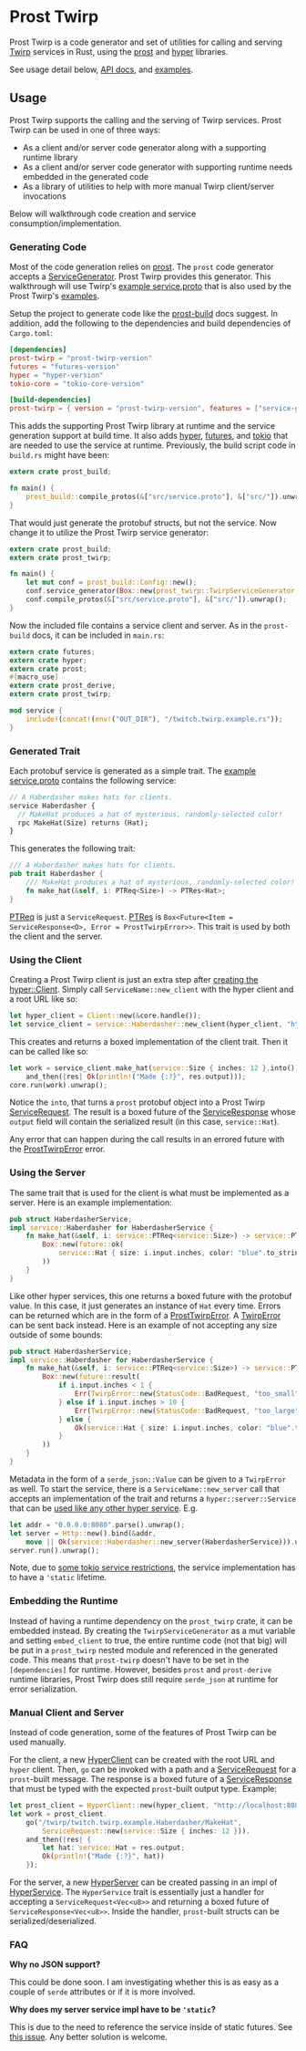 # Prost Twirp

Prost Twirp is a code generator and set of utilities for calling and serving [Twirp](https://github.com/twitchtv/twirp)
services in Rust, using the [prost](https://github.com/danburkert/prost/) and [hyper](https://github.com/hyperium/hyper)
libraries.

See usage detail below, [API docs](https://docs.rs/prost-twirp), and [examples](examples).

## Usage

Prost Twirp supports the calling and the serving of Twirp services. Prost Twirp can be used in one of three ways:

* As a client and/or server code generator along with a supporting runtime library
* As a client and/or server code generator with supporting runtime needs embedded in the generated code
* As a library of utilities to help with more manual Twirp client/server invocations

Below will walkthrough code creation and service consumption/implementation.

### Generating Code

Most of the code generation relies on [prost](https://github.com/danburkert/prost/). The `prost` code generator accepts
a [ServiceGenerator](https://docs.rs/prost-build/0.3/prost_build/trait.ServiceGenerator.html). Prost Twirp provides this
generator. This walkthrough will use Twirp's [example service.proto](examples/service.proto) that is also used by the
Prost Twirp's [examples](examples).

Setup the project to generate code like the [prost-build](https://docs.rs/prost-build/) docs suggest. In addition, add
the following to the dependencies and build dependencies of `Cargo.toml`:

```toml
[dependencies]
prost-twirp = "prost-twirp-version"
futures = "futures-version"
hyper = "hyper-version"
tokio-core = "tokio-core-version"

[build-dependencies]
prost-twirp = { version = "prost-twirp-version", features = ["service-gen"] }
```

This adds the supporting Prost Twirp library at runtime and the service generation support at build time. It also adds
[hyper](https://hyper.rs/), [futures](https://docs.rs/futures), and [tokio](https://tokio.rs) that are needed to use the
service at runtime. Previously, the build script code in `build.rs` might have been:

```rust
extern crate prost_build;

fn main() {
    prost_build::compile_protos(&["src/service.proto"], &["src/"]).unwrap();
}
```

That would just generate the protobuf structs, but not the service. Now change it to utilize the Prost Twirp service
generator:

```rust
extern crate prost_build;
extern crate prost_twirp;

fn main() {
    let mut conf = prost_build::Config::new();
    conf.service_generator(Box::new(prost_twirp::TwirpServiceGenerator::new()));
    conf.compile_protos(&["src/service.proto"], &["src/"]).unwrap();
}
```

Now the included file contains a service client and server. As in the `prost-build` docs, it can be included in
`main.rs`:

```rust
extern crate futures;
extern crate hyper;
extern crate prost;
#[macro_use]
extern crate prost_derive;
extern crate prost_twirp;

mod service {
    include!(concat!(env!("OUT_DIR"), "/twitch.twirp.example.rs"));
}
```

### Generated Trait

Each protobuf service is generated as a simple trait. The [example service.proto](examples/service.proto) contains the
following service:

```proto
// A Haberdasher makes hats for clients.
service Haberdasher {
  // MakeHat produces a hat of mysterious, randomly-selected color!
  rpc MakeHat(Size) returns (Hat);
}
```

This generates the following trait:

```rust
/// A Haberdasher makes hats for clients.
pub trait Haberdasher {
    /// MakeHat produces a hat of mysterious, randomly-selected color!
    fn make_hat(&self, i: PTReq<Size>) -> PTRes<Hat>;
}
```

[PTReq](https://docs.rs/prost-twirp/*/prost_twirp/type.PTReq.html) is just a `ServiceRequest`.
[PTRes](https://docs.rs/prost-twirp/*/prost_twirp/type.PTRes.html) is
`Box<Future<Item = ServiceResponse<O>, Error = ProstTwirpError>>`. This trait is used by both the client and the server.

### Using the Client

Creating a Prost Twirp client is just an extra step after
[creating the hyper::Client](https://hyper.rs/guides/client/basic/). Simply call `ServiceName::new_client` with the
hyper client and a root URL like so:

```rust
let hyper_client = Client::new(&core.handle());
let service_client = service::Haberdasher::new_client(hyper_client, "http://localhost:8080");
```

This creates and returns a boxed implementation of the client trait. Then it can be called like so:

```rust
let work = service_client.make_hat(service::Size { inches: 12 }.into()).
    and_then(|res| Ok(println!("Made {:?}", res.output)));
core.run(work).unwrap();
```

Notice the `into`, that turns a `prost` protobuf object into a Prost Twirp
[ServiceRequest](https://docs.rs/prost-twirp/*/prost_twirp/struct.ServiceRequest.html). The result is a boxed
future of the [ServiceResponse](https://docs.rs/prost-twirp/*/prost_twirp/struct.ServiceResponse.html) whose `output`
field will contain the serialized result (in this case, `service::Hat`).

Any error that can happen during the call results in an errored future with the
[ProstTwirpError](https://docs.rs/prost-twirp/*/prost_twirp/enum.ProstTwirpError.html) error.

### Using the Server

The same trait that is used for the client is what must be implemented as a server. Here is an example implementation:

```rust
pub struct HaberdasherService;
impl service::Haberdasher for HaberdasherService {
    fn make_hat(&self, i: service::PTReq<service::Size>) -> service::PTRes<service::Hat> {
        Box::new(future::ok(
            service::Hat { size: i.input.inches, color: "blue".to_string(), name: "fedora".to_string() }.into()
        ))
    }
}
```

Like other hyper services, this one returns a boxed future with the protobuf value. In this case, it just generates an
instance of `Hat` every time. Errors can be returned which are in the form of a
[ProstTwirpError](https://docs.rs/prost-twirp/*/prost_twirp/enum.ProstTwirpError.html). A
[TwirpError](https://docs.rs/prost-twirp/*/prost_twirp/struct.ProstTwirpError.html) can be sent back instead. Here is an
example of not accepting any size outside of some bounds:

```rust
pub struct HaberdasherService;
impl service::Haberdasher for HaberdasherService {
    fn make_hat(&self, i: service::PTReq<service::Size>) -> service::PTRes<service::Hat> {
        Box::new(future::result(
            if i.input.inches < 1 {
                Err(TwirpError::new(StatusCode::BadRequest, "too_small", "Size too small")
            } else if i.input.inches > 10 {
                Err(TwirpError::new(StatusCode::BadRequest, "too_large", "Size too large")
            } else {
                Ok(service::Hat { size: i.input.inches, color: "blue".to_string(), name: "fedora".to_string() }.into())
            }
        ))
    }
}
```

Metadata in the form of a `serde_json::Value` can be given to a `TwirpError` as well. To start the service, there is a
`ServiceName::new_server` call that accepts an implementation of the trait and returns a `hyper::server::Service` that
can be [used like any other hyper service](https://hyper.rs/guides/server/hello-world/). E.g.

```rust
let addr = "0.0.0.0:8080".parse().unwrap();
let server = Http::new().bind(&addr,
    move || Ok(service::Haberdasher::new_server(HaberdasherService))).unwrap();
server.run().unwrap();
```

Note, due to [some tokio service restrictions](https://github.com/tokio-rs/tokio-service/issues/9), the service
implementation has to have a `'static` lifetime.

### Embedding the Runtime

Instead of having a runtime dependency on the `prost_twirp` crate, it can be embedded instead. By creating the
`TwirpServiceGenerator` as a mut variable and setting `embed_client` to true, the entire runtime code (not that big)
will be put in a `prost_twirp` nested module and referenced in the generated code. This means that `prost-twirp` doesn't
have to be set in the `[dependencies]` for runtime. However, besides `prost` and `prost-derive` runtime libraries,
Prost Twirp does still require `serde_json` at runtime for error serialization.

### Manual Client and Server

Instead of code generation, some of the features of Prost Twirp can be used manually.

For the client, a new [HyperClient](https://docs.rs/prost-twirp/*/prost_twirp/struct.HyperClient.html) can be created
with the root URL and `hyper` client. Then, `go` can be invoked with a path and
a [ServiceRequest](https://docs.rs/prost-twirp/*/prost_twirp/struct.ServiceRequest.html) for a `prost`-built message.
The response is a boxed future of a
[ServiceResponse](https://docs.rs/prost-twirp/*/prost_twirp/struct.ServiceResponse.html) that must be typed with the
expected `prost`-built output type. Example:

```rust
let prost_client = HyperClient::new(hyper_client, "http://localhost:8080");
let work = prost_client.
    go("/twirp/twitch.twirp.example.Haberdasher/MakeHat",
        ServiceRequest::new(service::Size { inches: 12 })).
    and_then(|res| {
        let hat: service::Hat = res.output;
        Ok(println!("Made {:?}", hat))
    });
```

For the server, a new [HyperServer](https://docs.rs/prost-twirp/*/prost_twirp/struct.HyperServer.html) can be created
passing in an impl of [HyperService](https://docs.rs/prost-twirp/*/prost_twirp/trait.HyperService.html). The
`HyperService` trait is essentially just a handler for accepting a `ServiceRequest<Vec<u8>>` and returning a boxed
future of `ServiceResponse<Vec<u8>>`. Inside the handler, `prost`-built structs can be serialized/deserialized.

### FAQ

**Why no JSON support?**

This could be done soon. I am investigating whether this is as easy as a couple of `serde` attributes or if it is more
involved.

**Why does my server service impl have to be `'static`?**

This is due to the need to reference the service inside of static futures. See
[this issue](https://github.com/tokio-rs/tokio-service/issues/9). Any better solution is welcome.